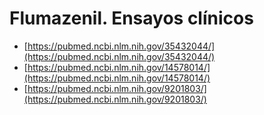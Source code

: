 # Flumazenil. Ensayos clínicos

- [https://pubmed.ncbi.nlm.nih.gov/35432044/](https://pubmed.ncbi.nlm.nih.gov/35432044/)
- [https://pubmed.ncbi.nlm.nih.gov/14578014/](https://pubmed.ncbi.nlm.nih.gov/14578014/)
- [https://pubmed.ncbi.nlm.nih.gov/9201803/](https://pubmed.ncbi.nlm.nih.gov/9201803/)